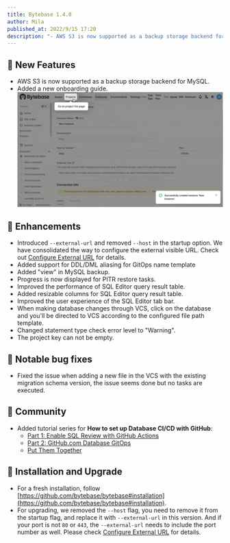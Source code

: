 ```yaml
---
title: Bytebase 1.4.0
author: Mila
published_at: 2022/9/15 17:20
description: "- AWS S3 is now supported as a backup storage backend for MySQL. - Added a new onboarding guide. - Introduced `--external-url` and removed `--host` in the startup option."
---
```


## 🚀 New Features

- AWS S3 is now supported as a backup storage backend for MySQL.
- Added a new onboarding guide.
    ![onboarding-guide](/static/changelog/1.4.0/onboarding-guide.gif)

## 🎄 Enhancements

- Introduced `--external-url` and removed `--host` in the startup option. We have consolidated the way to configure the external visible URL. Check out [Configure External URL](https://www.bytebase.com/docs/get-started/install/external-url) for details.
- Added support for DDL/DML aliasing for GitOps name template
- Added "view" in MySQL backup.
- Progress is now displayed for PITR restore tasks.
- Improved the performance of SQL Editor query result table.
- Added resizable columns for SQL Editor query result table.
- Improved the user experience of the SQL Editor tab bar.
- When making database changes through VCS, click on the database and you'll be directed to VCS according to the configured file path template.
- Changed statement type check error level to "Warning".
- The project key can not be empty.

## 🐞 Notable bug fixes

- Fixed the issue when adding a new file in the VCS with the existing migration schema version, the issue seems done but no tasks are executed.
 
## 🎠 Community

- Added tutorial series for **How to set up Database CI/CD with GitHub**:
  - [Part 1: Enable SQL Review with GitHub Actions](https://www.bytebase.com/blog/github-database-cicd-part-1-sql-review-github-actions)
  - [Part 2: GitHub.com Database GitOps](https://www.bytebase.com/blog/github-database-cicd-part-2-github-database-gitops)
  - [Put Them Together](https://www.bytebase.com/blog/github-database-cicd-part-3-put-them-together)

## 📕 Installation and Upgrade

- For a fresh installation, follow [https://github.com/bytebase/bytebase#installation](https://github.com/bytebase/bytebase#installation).
- For upgrading, we removed the `--host` flag, you need to remove it from the startup flag, and replace it with `--external-url` in this version. And if your port is not `80` or `443`, the `--external-url` needs to include the port number as well. Please check [Configure External URL](https://www.bytebase.com/docs/get-started/install/external-url) for details.